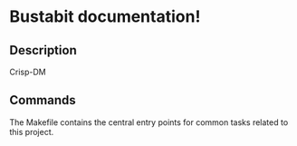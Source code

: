# Bustabit documentation!

## Description

Crisp-DM

## Commands

The Makefile contains the central entry points for common tasks related to this project.

